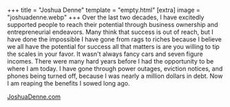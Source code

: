 +++
title = "Joshua Denne"
template = "empty.html"
[extra]
  image = "joshuadenne.webp"
+++
Over the last two decades, I have excitedly supported people to reach their potential through business ownership and entrepreneurial endeavors. Many think that success is out of reach, but I have done the impossible I have gone from rags to riches because I believe we all have the potential for success all that matters is are you willing to tip the scales in your favor. It wasn't always fancy cars and seven figure incomes. There were many hard years before I had the opportunity to be where I am today. I have gone through power outages, eviction notices, and phones being turned off, because I was nearly a million dollars in debt. Now I am reaping the benefits I sowed long ago.

[JoshuaDenne.com](https://joshuadenne.com)
